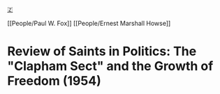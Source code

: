 [🇿](zotero://select/library/items/QT6Y5MVV)

[[People/Paul W. Fox]] [[People/Ernest Marshall Howse]] 
# Review of Saints in Politics: The "Clapham Sect" and the Growth of Freedom (1954)

